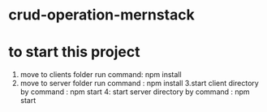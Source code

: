 # crud-operation-mernstack
# to start this project
1. move to clients folder run command: npm install
2. move to server folder run command : npm install
3.start client directory by command : npm start
4: start server directory by command : npm start

